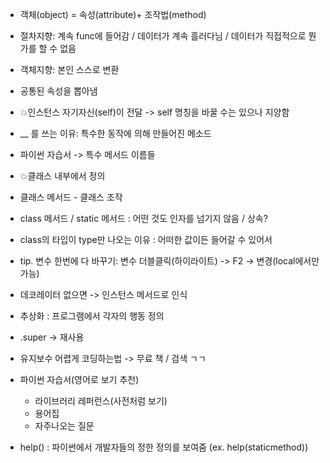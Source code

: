 * 객체(object) = 속성(attribute)+ 조작법(method)
* 절차지향: 계속 func에 들어감 / 데이터가 계속 흘러다님 / 데이터가 직접적으로 뭔가를 할 수 없음
* 객체지향: 본인 스스로 변환

* 공통된 속성을 뽑아냄
* 💥인스턴스 자기자신(self)이 전달 -> self 명칭을 바꿀 수는 있으나 지양함
* __ 를 쓰는 이유: 특수한 동작에 의해 만들어진 메소드
* 파이썬 자습서 -> 특수 메서드 이름들
* 💥클래스 내부에서 정의
* 클래스 메서드 - 클래스 조작
* class 메서드 / static 메서드 : 어떤 것도 인자를 넘기지 않음 / 상속?
* class의 타입이 type만 나오는 이유 : 어떠한 값이든 들어갈 수 있어서
* tip. 변수 한번에 다 바꾸기: 변수 더블클릭(하이라이트) -> F2 -> 변경(local에서만 가능)
* 데코레이터 없으면 -> 인스턴스 메서드로 인식
* 추상화 : 프로그램에서 각자의 행동 정의
* .super -> 재사용
* 유지보수 어렵게 코딩하는법 -> 무료 책 / 검색 ㄱㄱ
* 파이썬 자습서(영어로 보기 추천)
  * 라이브러리 레퍼런스(사전처럼 보기)
  * 용어집
  * 자주나오는 질문
* help() : 파이썬에서 개발자들의 정한 정의를 보여줌 (ex. help(staticmethod))

